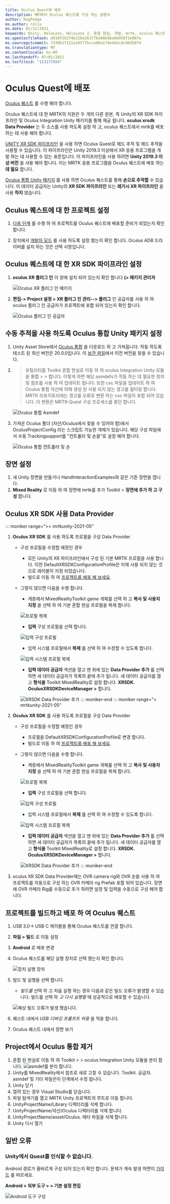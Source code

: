 ```yaml
---
title: Oculus Quest에 배포
description: MRTK의 Oculus 퀘스트를 구성 하는 설명서
author: RogPodge
ms.author: roliu
ms.date: 01/12/2021
keywords: Unity, HoloLens, HoloLens 2, 혼합 현실, 개발, mrtk, oculus 퀘스트
ms.openlocfilehash: d910f26374b21be26377bd40b9be0d45872e007a
ms.sourcegitcommit: f338b1f121a10577bcce08a174e462cdc86d5874
ms.translationtype: MT
ms.contentlocale: ko-KR
ms.lasthandoff: 07/01/2021
ms.locfileid: "113177454"
---
```

# <a name="deploying-to-oculus-quest"></a>Oculus Quest에 배포

[Oculus 퀘스트](https://www.oculus.com/quest/) 를 수행 해야 합니다.

Oculus 퀘스트에 대 한 MRTK의 지원은 두 개의 다른 원본, 즉 Unity의 XR SDK 파이프라인 및 Oculus Integration Unity 패키지를 통해 제공 됩니다. **oculus xrsdk Data Provider** 는 두 소스를 사용 하도록 설정 하 고, oculus 퀘스트에서 mrtk를 배포 하는 데 사용 해야 합니다.

[UNITY XR SDK 파이프라인](https://docs.unity3d.com/Manual/XR.html) 을 사용 하면 Oculus Quest로 헤드 추적 및 헤드 추적을 사용할 수 있습니다.
이 파이프라인은 Unity 2019.3 이상에서 XR 응용 프로그램을 개발 하는 데 사용할 수 있는 표준입니다. 이 파이프라인을 사용 하려면 **Unity 2019.3 이상 버전** 을 사용 해야 합니다. 이는 MRTK 응용 프로그램을 Oculus 퀘스트에 배포 하는 **데 필요** 합니다.

[Oculus 통합 Unity 패키지](https://assetstore.unity.com/packages/tools/integration/oculus-integration-82022) 를 사용 하면 Oculus 퀘스트를 통해 **손으로 추적할** 수 있습니다. 이 데이터 공급자는 Unity의 **XR SDK 파이프라인** 또는 **레거시 XR 파이프라인** 을 사용 **하지** 않습니다.

## <a name="setting-up-project-for-the-oculus-quest"></a>Oculus 퀘스트에 대 한 프로젝트 설정

1. [다음 단계](https://developer.oculus.com/documentation/unity/book-unity-gsg/) 를 수행 하 여 프로젝트를 Oculus 퀘스트에 배포할 준비가 되었는지 확인 합니다.

1. 장치에서 [개발자 모드](https://developer.oculus.com/documentation/native/android/mobile-device-setup/) 를 사용 하도록 설정 했는지 확인 합니다. Oculus ADB 드라이버를 설치 하는 것은 선택 사항입니다.

## <a name="setting-up-the-xr-sdk-pipeline-for-oculus-quest"></a>Oculus 퀘스트에 대 한 XR SDK 파이프라인 설정

1. **oculus XR 플러그 인** 이 창에 설치 되어 있는지 확인 합니다 **(> 패키지 관리자**

    ![Oculus XR 플러그 인 패키지](../images/cross-platform/oculus-quest/OculusXRPluginPackage.png)

1. **편집-> Project 설정 > XR 플러그 인 관리--> 플러그** 인 공급자를 사용 하 여 oculus 플러그 인 공급자가 프로젝트에 포함 되어 있는지 확인 합니다.

    ![Oculus 플러그 인 공급자](../images/cross-platform/oculus-quest/OculusPluginProvider.png)

## <a name="setting-up-the-oculus-integration-unity-package-to-enable-handtracking"></a>수동 추적을 사용 하도록 Oculus 통합 Unity 패키지 설정

1. Unity Asset Store에서 [Oculus 통합](https://assetstore.unity.com/packages/tools/integration/oculus-integration-82022) 을 다운로드 하 고 가져옵니다. 작동 하도록 테스트 된 최신 버전은 20.0.0입니다. 이 [보관 파일](https://developer.oculus.com/downloads/package/unity-integration-archive/)에서 이전 버전을 찾을 수 있습니다.

1. > 유틸리티를 Toolkit 혼합 현실로 이동 하 여 oculus Integration Unity 모듈을 통합 > > 합니다. 이렇게 하면 해당 asmdefs가 작동 하는 데 필요한 정의 및 참조를 사용 하 여 업데이트 됩니다. 또한 csc 파일을 업데이트 하 여 Oculus 통합 자산에 의해 생성 된 사용 되지 않는 경고를 필터링 합니다. MRTK 리포지토리에는 경고를 오류로 변환 하는 csc 파일이 포함 되어 있습니다 .이 변환은 MRTK-Quest 구성 프로세스를 중단 합니다.

    ![Oculus 통합 Asmdef](../images/cross-platform/oculus-quest/OculusIntegrationAsmdef.png)

1. 가져온 Oculus 폴더 (자산/Oculus에서 찾을 수 있어야 함)에서 OculusProjectConfig 라는 스크립트 가능한 개체가 있습니다. 해당 구성 파일에서 수동 Trackingsupport를 "컨트롤러 및 손을"로 설정 해야 합니다.

    ![Oculus 통합 컨트롤러 및 손](../images/cross-platform/oculus-quest/OculusIntegrationControllerAndHands.png)

## <a name="setting-up-the-scene"></a>장면 설정

1. 새 Unity 장면을 만들거나 HandInteractionExamples와 같은 기존 장면을 엽니다.
1. **Mixed Reality** 로 이동 하 여 장면에 mrtk를 추가 Toolkit  >  **장면에 추가 하 고 구성** 합니다.

## <a name="using-the-oculus-xr-sdk-data-provider"></a>Oculus XR SDK 사용 Data Provider

::: moniker range=">= mrtkunity-2021-05"

1. **Oculus XR SDK** 를 사용 하도록 프로필을 구성 Data Provider
    - 구성 프로필을 수정할 예정인 경우
        - 모든 Unity의 XR 파이프라인에서 구성 된 기본 MRTK 프로필을 사용 합니다. 이전 DefaultXRSDKConfigurationProfile은 이제 사용 되지 않는 것으로 레이블이 지정 되었습니다.
        - 빌드로 이동 하 여 [프로젝트를 배포 해 보세요](oculus-quest-mrtk.md#build-and-deploy-your-project-to-oculus-quest).
    - 그렇지 않으면 다음을 수행 합니다.
        - 계층에서 MixedRealityToolkit game 개체를 선택 하 고 **복사 및 사용자 지정** 을 선택 하 여 기본 혼합 현실 프로필을 복제 합니다.

        ![프로필 복제](../images/cross-platform/CloneProfile.png)

        - **입력** 구성 프로필을 선택 합니다.

        ![입력 구성 프로필](../images/cross-platform/InputConfigurationProfile.png)

        - 입력 시스템 프로필에서 **복제** 를 선택 하 여 수정할 수 있도록 합니다.

        ![입력 시스템 프로필 복제](../images/cross-platform/CloneInputSystemProfile.png)

        - **입력 데이터 공급자** 섹션을 열고 맨 위에 있는 **Data Provider 추가** 를 선택 하면 새 데이터 공급자가 목록의 끝에 추가 됩니다.  새 데이터 공급자를 열고 **형식을** Toolkit MixedReality로 설정 합니다. **XRSDK. OculusXRSDKDeviceManager >** 합니다.

        ![XRSDK Data Provider 추가](../images/cross-platform/oculus-quest/OculusAddDataXRSDKProvider.png)
::: moniker-end
::: moniker range="< mrtkunity-2021-05"

1. **Oculus XR SDK** 를 사용 하도록 프로필을 구성 Data Provider
    - 구성 프로필을 수정할 예정인 경우
        - 프로필을 DefaultXRSDKConfigurationProfile로 변경 합니다.
        - 빌드로 이동 하 여 [프로젝트를 배포 해 보세요](oculus-quest-mrtk.md#build-and-deploy-your-project-to-oculus-quest).
    - 그렇지 않으면 다음을 수행 합니다.
        - 계층에서 MixedRealityToolkit game 개체를 선택 하 고 **복사 및 사용자 지정** 을 선택 하 여 기본 혼합 현실 프로필을 복제 합니다.

        ![프로필 복제](../images/cross-platform/CloneProfile.png)

        - **입력** 구성 프로필을 선택 합니다.

        ![입력 구성 프로필](../images/cross-platform/InputConfigurationProfile.png)

        - 입력 시스템 프로필에서 **복제** 를 선택 하 여 수정할 수 있도록 합니다.

        ![입력 시스템 프로필 복제](../images/cross-platform/CloneInputSystemProfile.png)

        - **입력 데이터 공급자** 섹션을 열고 맨 위에 있는 **Data Provider 추가** 를 선택 하면 새 데이터 공급자가 목록의 끝에 추가 됩니다.  새 데이터 공급자를 열고 **형식을** Toolkit MixedReality로 설정 합니다. **XRSDK. OculusXRSDKDeviceManager >** 합니다.

        ![XRSDK Data Provider 추가](../images/cross-platform/oculus-quest/OculusAddDataXRSDKProvider.png)
::: moniker-end

1. oculus XR SDK Data Provider에는 OVR camera rig와 OVR 손을 사용 하 여 프로젝트를 자동으로 구성 하는 OVR 카메라 rig Prefab 포함 되어 있습니다. 장면에 OVR 카메라 Rig를 수동으로 추가 하려면 설정 및 입력을 수동으로 구성 해야 합니다.

## <a name="build-and-deploy-your-project-to-oculus-quest"></a>프로젝트를 빌드하고 배포 하 여 Oculus 퀘스트

1. USB 3.0-> USB C 케이블을 통해 Oculus 퀘스트를 연결 합니다.
1. **파일 > 빌드** 로 이동 설정
1. **Android** 로 배포 변경
1. Oculus 퀘스트를 해당 실행 장치로 선택 했는지 확인 합니다.

    ![장치 실행 장치](../images/cross-platform/oculus-quest/OculusRunDevice.png)

1. 빌드 및 실행을 선택 합니다.
    - *빌드를* 선택 하 고 처음 실행 하는 경우 다음과 같은 빌드 오류가 발생할 수 있습니다. 빌드를 선택 하 *고 다시 실행할* 때 성공적으로 배포할 수 있습니다.

    ![예상 빌드 오류가 발생 했습니다.](../images/cross-platform/oculus-quest/OculusExpectedBuildErrors.png)

1. 퀘스트 내에서 _USB 디버깅 프롬프트 허용_ 을 적용 합니다.
1. Oculus 퀘스트 내에서 장면 보기

## <a name="removing-oculus-integration-from-the-project"></a>Project에서 Oculus 통합 제거

1. 혼합 된 현실로 이동 하 여 Toolkit > > oculus Integration Unity 모듈을 분리 합니다. ![ asmdef를 분리 합니다.](../images/cross-platform/oculus-quest/OculusSeparationAsmdef.png)
1. Unity를 MixedReality에서 참조로 새로 고칠 수 있습니다. Toolkit. 공급자. asmdef 및 기타 파일은이 단계에서 수정 됩니다.
1. Unity 닫기
1. 열려 있는 경우 Visual Studio를 닫습니다.
1. 파일 탐색기를 열고 MRTK Unity 프로젝트의 루트로 이동 합니다.
1. UnityProjectName/Library 디렉터리를 삭제 합니다.
1. UnityProjectName/자산/Oculus 디렉터리를 삭제 합니다.
1. UnityProjectName/asset/Oculus. 메타 파일을 삭제 합니다.
1. Unity 다시 열기

## <a name="common-errors"></a>일반 오류

### <a name="quest-not-recognized-by-unity"></a>Unity에서 Quest를 인식할 수 없습니다.

Android 경로가 올바르게 구성 되어 있는지 확인 합니다. 문제가 계속 발생 하면이 [가이드](https://developer.oculus.com/documentation/unity/book-unity-gsg/#install-android-tools) 를 따르세요.

**Android > 외부 도구 > > 기본 설정 편집**

![Android 도구 구성](../images/cross-platform/oculus-quest/AndroidToolsConfig.png)
